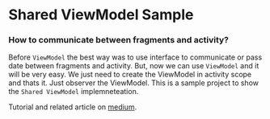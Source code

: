 # Shared ViewModel Sample
### How to communicate between fragments and activity?
Before `ViewModel` the best way was to use interface to communicate or pass date between fragments and activity. But, now we can use `ViewModel` and it will be very easy. We just need to create the ViewModel in activity scope and thats it. Just observer the ViewModel. This is a sample project to show the `Shared ViewModel` implemneteation.

Tutorial and related article on [medium](https://medium.com/@shuza.sa/how-to-communicate-between-fragments-and-activity-using-viewmodel-ca733233a51c).
